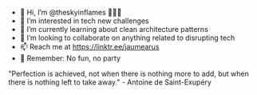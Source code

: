 - 👋 Hi, I’m @theskyinflames 👨🏻‍💻
- 👀 I’m interested in tech new challenges
- 🌱 I’m currently learning about clean architecture patterns
- 💞️ I’m looking to collaborate on anything related to disrupting tech
- 📫 Reach me at https://linktr.ee/jaumearus
- 🎯 Remember: No fun, no party 

"Perfection is achieved, not when there is nothing more to add, but when there is nothing left to take away."  - Antoine de Saint-Exupéry

<!---
theskyinflames/theskyinflames is a ✨ special ✨ repository because its `README.md` (this file) appears on your GitHub profile.
You can click the Preview link to take a look at your changes.
--->
